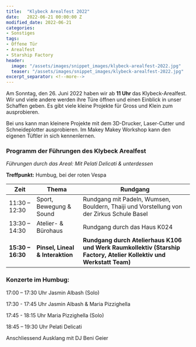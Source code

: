```yaml
---              
title:  "Klybeck Arealfest 2022"
date:   2022-06-21 00:00:00 Z
modified_date: 2022-06-21
categories: 
- Sonstiges
tags: 
- Offene Tür
- Arealfest
- Starship Factory
header:
  image: "/assets/images/snippet_images/klybeck-arealfest-2022.jpg"
  teaser: "/assets/images/snippet_images/klybeck-arealfest-2022.jpg"
excerpt_separator: <!--more--> 
---
```


Am Sonntag, den 26. Juni 2022 haben wir ab <b> 11 Uhr </b> das Klybeck-Arealfest. Wir und viele andere werden ihre Türe öffnen und einen Einblick 
in unser Schaffen geben. 
Es gibt viele kleine Projekte für Gross und Klein zum ausprobieren. 

Bei uns kann man kleinere Projekte mit dem 3D-Drucker, Laser-Cutter und Schneideplotter ausprobieren. Im Makey Makey Workshop kann 
den eigenen Tüftler in sich kennenlernen. 

### Programm der Führungen des Klybeck Arealfest

*Führungen durch das Areal: Mit Pelati Delicati & unterdessen*

<b>Treffpunkt:</b> Humbug, bei der roten Vespa

| Zeit | Thema | Rundgang |
| ------ | ------ | ------ |
| 11:30 – 12:30 | Sport, Bewegung & Sound |  Rundgang mit Padeln, Wumsen, Bouldern, Thaiji und Vorstellung von der Zirkus Schule Basel |
| 13:30 – 14:30 | Atelier- & Bürohaus |  Rundgang durch das Haus K024|
| <b>15:30 – 16:30</b> | <b>Pinsel, Lineal & Interaktion</b> |  <b>Rundgang durch Atelierhaus K106 und Werk Raumkollektiv (Starship Factory, Atelier Kollektiv und Werkstatt Team)</b> |


### Konzerte im Humbug:

17:00 – 17:30 Uhr Jasmin Albash (Solo)

17:30 - 17:45 Uhr Jasmin Albash & Maria Pizzighella

17:45 - 18:15 Uhr Maria Pizzighella (Solo)

18:45 – 19:30 Uhr Pelati Delicati

Anschliessend Ausklang mit DJ Beni Geier
